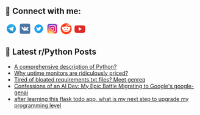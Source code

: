 ## 🔎 Connect with me:
[<img src="https://github.com/bullbesh/bullbesh/blob/main/images/Telegram.png" width="32" height="32" />](https://t.me/bullbesh)
[<img src="https://github.com/bullbesh/bullbesh/blob/main/images/VK.png" width="32" height="32" />](https://vk.com/bullbesh)
[<img src="https://github.com/bullbesh/bullbesh/blob/main/images/Twitter.png" width="32" height="32" />](https://twitter.com/bullbesh1)
[<img src="https://github.com/bullbesh/bullbesh/blob/main/images/Instagram.png" width="32" height="32" />](https://www.instagram.com/bullbesh)
[<img src="https://github.com/bullbesh/bullbesh/blob/main/images/Reddit.png" width="32" height="32" />](https://www.reddit.com/user/bullbesh)
[<img src="https://github.com/bullbesh/bullbesh/blob/main/images/YouTube.png" width="32" height="32" />](https://www.youtube.com/channel/UCtfjRs6uzgq5mfm8S06WTcg)

## 📕 Latest r/Python Posts
<!-- BLOG-POST-LIST:START -->
- [A comprehensive description of Python?](https://www.reddit.com/r/Python/comments/1l4m732/a_comprehensive_description_of_python/)
- [Why uptime monitors are ridiculously priced?](https://www.reddit.com/r/Python/comments/1l4lod7/why_uptime_monitors_are_ridiculously_priced/)
- [Tired of bloated requirements.txt files? Meet genreq](https://www.reddit.com/r/Python/comments/1l4j96h/tired_of_bloated_requirementstxt_files_meet_genreq/)
- [Confessions of an AI Dev: My Epic Battle Migrating to Google&#39;s google-genai](https://www.reddit.com/r/Python/comments/1l4h5jx/confessions_of_an_ai_dev_my_epic_battle_migrating/)
- [after learning this flask todo app, what is my next step to upgrade my programming level](https://www.reddit.com/r/Python/comments/1l4el4a/after_learning_this_flask_todo_app_what_is_my/)
<!-- BLOG-POST-LIST:END -->
